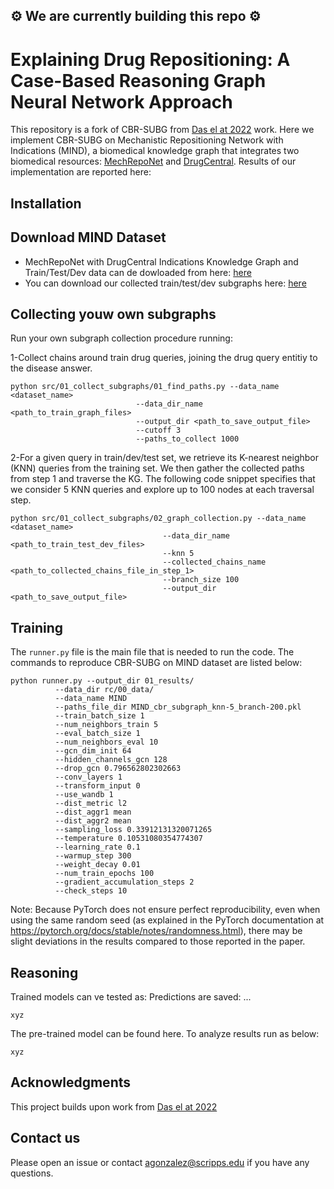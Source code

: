 ##  ⚙️ We are currently building this repo ⚙️

# Explaining Drug Repositioning: A Case-Based Reasoning Graph Neural Network Approach


This repository is a fork of CBR-SUBG from [Das el at 2022](https://github.com/rajarshd/CBR-SUBG) work. Here we implement CBR-SUBG on Mechanistic Repositioning Network with Indications (MIND), a biomedical knowledge graph that integrates two biomedical resources: [MechRepoNet](https://github.com/SuLab/MechRepoNet) and [DrugCentral](https://drugcentral.org/). Results of our implementation are reported here: 

## Installation

## Download MIND Dataset
- MechRepoNet with DrugCentral Indications Knowledge Graph and Train/Test/Dev data can de dowloaded from here: [here](https://www.dropbox.com/scl/fo/53x3iul9kh1ndhpky4s52/h?rlkey=0by2m3yo4bryabvbtzp6wn7kf&dl=0)
- You can download our collected train/test/dev subgraphs here: [here](https://www.dropbox.com/scl/fo/53x3iul9kh1ndhpky4s52/h?rlkey=0by2m3yo4bryabvbtzp6wn7kf&dl=0)

## Collecting youw own subgraphs 
Run your own subgraph collection procedure running: 

1-Collect chains around train drug queries, joining the drug query entitiy to the disease answer.
````
python src/01_collect_subgraphs/01_find_paths.py --data_name <dataset_name>
                            --data_dir_name <path_to_train_graph_files>
                            --output_dir <path_to_save_output_file>
                            --cutoff 3
                            --paths_to_collect 1000 
````

2-For a given query in train/dev/test set, we retrieve its K-nearest neighbor (KNN) queries from the training set. We then gather the collected paths from step 1 and traverse the KG. The following code snippet specifies that we consider 5 KNN queries and explore up to 100 nodes at each traversal step.
```
python src/01_collect_subgraphs/02_graph_collection.py --data_name <dataset_name>
                                  --data_dir_name <path_to_train_test_dev_files>
                                  --knn 5
                                  --collected_chains_name <path_to_collected_chains_file_in_step_1>
                                  --branch_size 100
                                  --output_dir <path_to_save_output_file>
```

## Training
The ```runner.py``` file is the main file that is needed to run the code. The commands to reproduce CBR-SUBG on MIND dataset are listed below: 
```
python runner.py --output_dir 01_results/
          --data_dir rc/00_data/
          --data_name MIND
          --paths_file_dir MIND_cbr_subgraph_knn-5_branch-200.pkl
          --train_batch_size 1
          --num_neighbors_train 5
          --eval_batch_size 1
          --num_neighbors_eval 10
          --gcn_dim_init 64
          --hidden_channels_gcn 128
          --drop_gcn 0.796562802302663
          --conv_layers 1
          --transform_input 0
          --use_wandb 1
          --dist_metric l2
          --dist_aggr1 mean
          --dist_aggr2 mean
          --sampling_loss 0.33912131320071265
          --temperature 0.10531080354774307
          --learning_rate 0.1
          --warmup_step 300
          --weight_decay 0.01
          --num_train_epochs 100
          --gradient_accumulation_steps 2
          --check_steps 10
```
Note: Because PyTorch does not ensure perfect reproducibility, even when using the same random seed (as explained in the PyTorch documentation at https://pytorch.org/docs/stable/notes/randomness.html), there may be slight deviations in the results compared to those reported in the paper.

## Reasoning 
Trained models can ve tested as: Predictions are saved: ...
```
xyz
```
The pre-trained model can be found here. To analyze results run as below:
```
xyz
```

## Acknowledgments
This project builds upon work from [Das el at 2022](https://github.com/rajarshd/CBR-SUBG)

## Contact us 
Please open an issue or contact agonzalez@scripps.edu if you have any questions.
